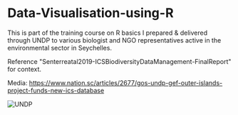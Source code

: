 # Data-Visualisation-using-R

This is part of the training course on R basics I prepared & delivered through UNDP to various biologist and NGO representatives active in the environmental sector in Seychelles. 

Reference "Senterreatal2019-ICSBiodiversityDataManagement-FinalReport" for context.

Media: https://www.nation.sc/articles/2677/gos-undp-gef-outer-islands-project-funds-new-ics-database

![UNDP](https://github.com/elilouise/Data-Visualisation-using-R/assets/53550369/c19958bd-e756-4164-ab21-ecd54bdc08ea)
